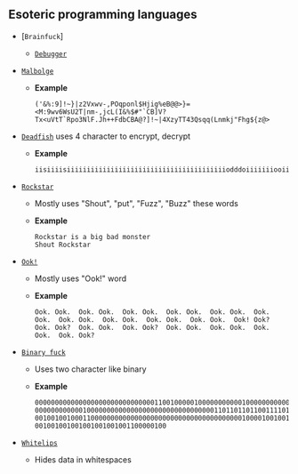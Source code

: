 ## Esoteric programming languages

- [`Brainfuck`]

  - [`Debugger`](https://gramthanos.github.io/BrainFLAG/)
    
- [`Malbolge`](http://malbolge.doleczek.pl/)

  - **Example**

    ```
    ('&%:9]!~}|z2Vxwv-,POqponl$Hjig%eB@@>}=<M:9wv6WsU2T|nm-,jcL(I&%$#"`CB]V?Tx<uVtT`Rpo3NlF.Jh++FdbCBA@?]!~|4XzyTT43Qsqq(Lnmkj"Fhg${z@>
    ```

- [`Deadfish`](https://www.dcode.fr/deadfish-language) uses 4 character to encrypt, decrypt

  - **Example**

    ```
    iisiiiisiiiiiiiiiiiiiiiiiiiiiiiiiiiiiiiiiiiiiiiiodddoiiiiiiiooiiio
    ```

- [`Rockstar`](https://codewithrockstar.com/online)

  - Mostly uses "Shout", "put", "Fuzz", "Buzz" these words
  - **Example**

    ```
    Rockstar is a big bad monster
    Shout Rockstar
    ```

- [`Ook!`](https://www.dcode.fr/ook-language)

  - Mostly uses "Ook!" word
  - **Example**

    ```
    Ook. Ook.  Ook. Ook.  Ook. Ook.  Ook. Ook.  Ook. Ook.  Ook. Ook.  Ook. Ook.  Ook. Ook.  Ook. Ook.  Ook. Ook.  Ook! Ook?  Ook. Ook?  Ook. Ook.  Ook. Ook?  Ook. Ook.  Ook. Ook.  Ook. Ook.  Ook. Ook?
    ```

- [`Binary fuck`](https://www.dcode.fr/binaryfuck-language)

  - Uses two character like binary
  - **Example**

    ```
    0000000000000000000000000000001100100000100000000000100000000000
    0000000000001000000000000000000000000000000001101101101100111101
    0010010010001100000000000000000000000000000000000000100001001001
    001001001001001001001001100000100
    ```

- [`Whitelips`](https://vii5ard.github.io/whitespace/)

  - Hides data in whitespaces
